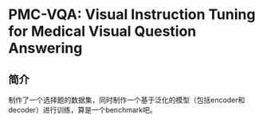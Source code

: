 # PMC-VQA: Visual Instruction Tuning for Medical Visual Question Answering

## 简介

制作了一个选择题的数据集，同时制作一个基于泛化的模型（包括encoder和decoder）进行训练，算是一个benchmark吧。
